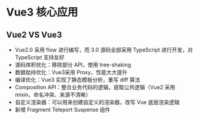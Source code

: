 # Vue3 核心应用
## Vue2 VS Vue3
- Vue2.0 采用 flow 进行编写，而 3.0 源码全部采用 TypeScript 进行开发，对 TypeScript 支持友好
- 源码体积优化：移除部分 API，使用 tree-shaking
- 数据劫持优化：Vue3采用 Proxy，性能大大提升
- 编译优化：Vue3 实现了静态模板分析，重写 diff 算法
- Composition API：整合业务代码的逻辑，提取公共逻辑（Vue2 采用 mixin，命名冲突、来源不清晰）
- 自定义渲染器：可以用来创建自定义的渲染器，改写 Vue 底层渲染逻辑
- 新增 Fragment Teleport Suspense 组件
